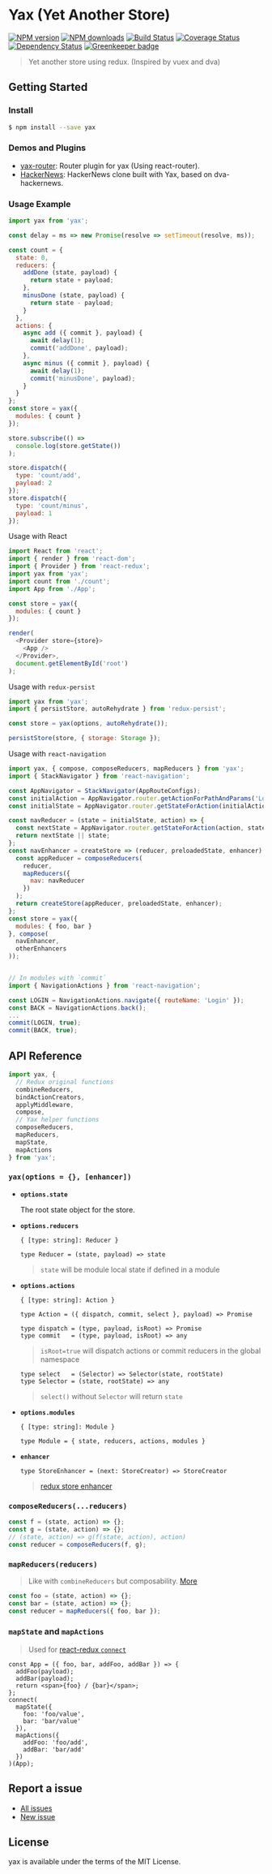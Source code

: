Yax (Yet Another Store)
=======================

[![NPM version](https://img.shields.io/npm/v/yax.svg)](https://www.npmjs.com/package/yax)
[![NPM downloads](https://img.shields.io/npm/dm/yax.svg)](https://www.npmjs.com/package/yax)
[![Build Status](https://travis-ci.org/d-band/yax.svg?branch=master)](https://travis-ci.org/d-band/yax)
[![Coverage Status](https://coveralls.io/repos/github/d-band/yax/badge.svg?branch=master)](https://coveralls.io/github/d-band/yax?branch=master)
[![Dependency Status](https://david-dm.org/d-band/yax.svg)](https://david-dm.org/d-band/yax)
[![Greenkeeper badge](https://badges.greenkeeper.io/d-band/yax.svg)](https://greenkeeper.io/)

> Yet another store using redux. (Inspired by vuex and dva)

## Getting Started

### Install

```bash
$ npm install --save yax
```

### Demos and Plugins

- [yax-router](https://github.com/d-band/yax-router): Router plugin for yax (Using react-router).
- [HackerNews](https://github.com/d-band/yax-hackernews): HackerNews clone built with Yax, based on dva-hackernews.

### Usage Example

```javascript
import yax from 'yax';

const delay = ms => new Promise(resolve => setTimeout(resolve, ms));

const count = {
  state: 0,
  reducers: {
    addDone (state, payload) {
      return state + payload;
    },
    minusDone (state, payload) {
      return state - payload;
    }
  },
  actions: {
    async add ({ commit }, payload) {
      await delay(1);
      commit('addDone', payload);
    },
    async minus ({ commit }, payload) {
      await delay(1);
      commit('minusDone', payload);
    }
  }
};
const store = yax({
  modules: { count }
});

store.subscribe(() =>
  console.log(store.getState())
);

store.dispatch({
  type: 'count/add',
  payload: 2
});
store.dispatch({
  type: 'count/minus',
  payload: 1
});
```

Usage with React

```javascript
import React from 'react';
import { render } from 'react-dom';
import { Provider } from 'react-redux';
import yax from 'yax';
import count from './count';
import App from './App';

const store = yax({
  modules: { count }
});

render(
  <Provider store={store}>
    <App />
  </Provider>,
  document.getElementById('root')
);
```

Usage with `redux-persist`

```javascript
import yax from 'yax';
import { persistStore, autoRehydrate } from 'redux-persist';

const store = yax(options, autoRehydrate());

persistStore(store, { storage: Storage });
```

Usage with `react-navigation`

```javascript
import yax, { compose, composeReducers, mapReducers } from 'yax';
import { StackNavigator } from 'react-navigation';

const AppNavigator = StackNavigator(AppRouteConfigs);
const initialAction = AppNavigator.router.getActionForPathAndParams('Login');
const initialState = AppNavigator.router.getStateForAction(initialAction);

const navReducer = (state = initialState, action) => {
  const nextState = AppNavigator.router.getStateForAction(action, state);
  return nextState || state;
};
const navEnhancer = createStore => (reducer, preloadedState, enhancer) => {
  const appReducer = composeReducers(
    reducer,
    mapReducers({
      nav: navReducer
    })
  );
  return createStore(appReducer, preloadedState, enhancer);
};
const store = yax({
  modules: { foo, bar }
}, compose(
  navEnhancer,
  otherEnhancers
));


// In modules with `commit`
import { NavigationActions } from 'react-navigation';

const LOGIN = NavigationActions.navigate({ routeName: 'Login' });
const BACK = NavigationActions.back();
...
commit(LOGIN, true);
commit(BACK, true);
```

## API Reference

```javascript
import yax, {
  // Redux original functions
  combineReducers,
  bindActionCreators,
  applyMiddleware,
  compose,
  // Yax helper functions
  composeReducers,
  mapReducers,
  mapState,
  mapActions
} from 'yax';
```

### `yax(options = {}, [enhancer])`


- **`options.state`**

  The root state object for the store.
  
- **`options.reducers`**

  ```
  { [type: string]: Reducer }
  ```
  ```
  type Reducer = (state, payload) => state
  ```
  > `state` will be module local state if defined in a module
  
- **`options.actions`**

  ```
  { [type: string]: Action }
  ```
  ```
  type Action = ({ dispatch, commit, select }, payload) => Promise
  ```
  ```
  type dispatch = (type, payload, isRoot) => Promise
  type commit   = (type, payload, isRoot) => any
  ```
  > `isRoot=true` will dispatch actions or commit reducers in the global namespace
  
  ```
  type select   = (Selector) => Selector(state, rootState)
  type Selector = (state, rootState) => any
  ```
  > `select()` without `Selector` will return `state`
  
- **`options.modules`**

  ```
  { [type: string]: Module }
  ```
  ```
  type Module = { state, reducers, actions, modules }
  ```
  
- **`enhancer`**

  ```
  type StoreEnhancer = (next: StoreCreator) => StoreCreator
  ```
  > [redux store enhancer](http://redux.js.org/docs/Glossary.html#store-enhancer)

### `composeReducers(...reducers)`

```javascript
const f = (state, action) => {};
const g = (state, action) => {};
// (state, action) => g(f(state, action), action)
const reducer = composeReducers(f, g);
```

### `mapReducers(reducers)`

> Like with `combineReducers` but composability. [More](https://github.com/reactjs/redux/pull/2059#issuecomment-256798218)

```javascript
const foo = (state, action) => {};
const bar = (state, action) => {};
const reducer = mapReducers({ foo, bar });
```

### `mapState` and `mapActions`

> Used for [react-redux `connect`](https://github.com/reactjs/react-redux/blob/master/docs/api.md#connectmapstatetoprops-mapdispatchtoprops-mergeprops-options)

```
const App = ({ foo, bar, addFoo, addBar }) => {
  addFoo(payload);
  addBar(payload);
  return <span>{foo} / {bar}</span>;
};
connect(
  mapState({
    foo: 'foo/value',
    bar: 'bar/value'
  }),
  mapActions({
    addFoo: 'foo/add',
    addBar: 'bar/add'
  })
)(App);
```

## Report a issue

* [All issues](https://github.com/d-band/yax/issues)
* [New issue](https://github.com/d-band/yax/issues/new)

## License

yax is available under the terms of the MIT License.

